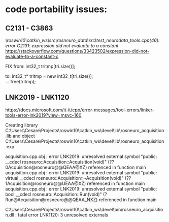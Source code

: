 


# code portability issues:

## C2131 - C3863
*\roswin10\catkin_ws\src\rosneuro_data\src\test_neurodata_tools.cpp(46): error C2131: expression did not evaluate to a constant*
https://stackoverflow.com/questions/33423502/expression-did-not-evaluate-to-a-constant-c

FIX
from: 
int32_t tritmp[tri.size()];

to:
int32_t* tritmp = new int32_t[tri.size()];  
...
free(tritmp);



## LNK2019 - LNK1120 
https://docs.microsoft.com/it-it/cpp/error-messages/tool-errors/linker-tools-error-lnk2019?view=msvc-160

Creating library C:\Users\Cesare\Projects\roswin10\catkin_ws\devel\lib\rosneuro_acquisition.lib and object C:\Users\Cesare\Projects\roswin10\catkin_ws\devel\lib\rosneuro_acquisition.exp

acquisition.cpp.obj : error LNK2019: unresolved external symbol "public: __cdecl rosneuro::Acquisition::Acquisition(void)" (??0Acquisition@rosneuro@@QEAA@XZ) referenced in function main
acquisition.cpp.obj : error LNK2019: unresolved external symbol "public: virtual __cdecl rosneuro::Acquisition::~Acquisition(void)" (??1Acquisition@rosneuro@@UEAA@XZ) referenced in function main
acquisition.cpp.obj : error LNK2019: unresolved external symbol "public: bool __cdecl rosneuro::Acquisition::Run(void)" (?Run@Acquisition@rosneuro@@QEAA_NXZ) referenced in function main

C:\Users\Cesare\Projects\roswin10\catkin_ws\devel\bin\rosneuro_acquisition.dll : fatal error LNK1120: 3 unresolved externals
